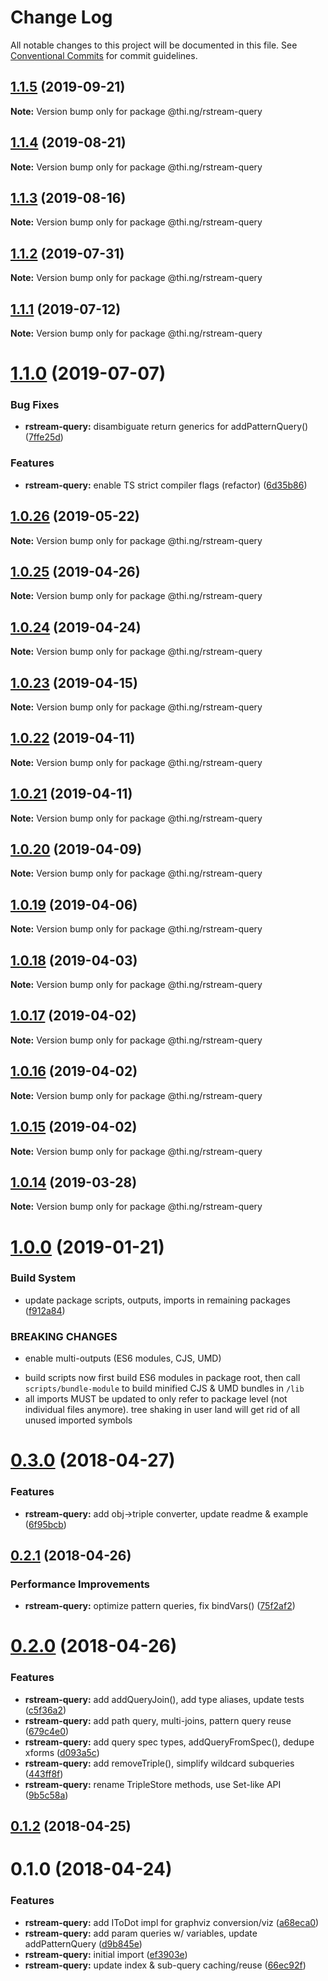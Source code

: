 # Change Log

All notable changes to this project will be documented in this file.
See [Conventional Commits](https://conventionalcommits.org) for commit guidelines.

## [1.1.5](https://github.com/thi-ng/umbrella/compare/@thi.ng/rstream-query@1.1.4...@thi.ng/rstream-query@1.1.5) (2019-09-21)

**Note:** Version bump only for package @thi.ng/rstream-query





## [1.1.4](https://github.com/thi-ng/umbrella/compare/@thi.ng/rstream-query@1.1.3...@thi.ng/rstream-query@1.1.4) (2019-08-21)

**Note:** Version bump only for package @thi.ng/rstream-query





## [1.1.3](https://github.com/thi-ng/umbrella/compare/@thi.ng/rstream-query@1.1.2...@thi.ng/rstream-query@1.1.3) (2019-08-16)

**Note:** Version bump only for package @thi.ng/rstream-query





## [1.1.2](https://github.com/thi-ng/umbrella/compare/@thi.ng/rstream-query@1.1.1...@thi.ng/rstream-query@1.1.2) (2019-07-31)

**Note:** Version bump only for package @thi.ng/rstream-query





## [1.1.1](https://github.com/thi-ng/umbrella/compare/@thi.ng/rstream-query@1.1.0...@thi.ng/rstream-query@1.1.1) (2019-07-12)

**Note:** Version bump only for package @thi.ng/rstream-query





# [1.1.0](https://github.com/thi-ng/umbrella/compare/@thi.ng/rstream-query@1.0.26...@thi.ng/rstream-query@1.1.0) (2019-07-07)


### Bug Fixes

* **rstream-query:** disambiguate return generics for addPatternQuery() ([7ffe25d](https://github.com/thi-ng/umbrella/commit/7ffe25d))


### Features

* **rstream-query:** enable TS strict compiler flags (refactor) ([6d35b86](https://github.com/thi-ng/umbrella/commit/6d35b86))





## [1.0.26](https://github.com/thi-ng/umbrella/compare/@thi.ng/rstream-query@1.0.25...@thi.ng/rstream-query@1.0.26) (2019-05-22)

**Note:** Version bump only for package @thi.ng/rstream-query





## [1.0.25](https://github.com/thi-ng/umbrella/compare/@thi.ng/rstream-query@1.0.24...@thi.ng/rstream-query@1.0.25) (2019-04-26)

**Note:** Version bump only for package @thi.ng/rstream-query





## [1.0.24](https://github.com/thi-ng/umbrella/compare/@thi.ng/rstream-query@1.0.23...@thi.ng/rstream-query@1.0.24) (2019-04-24)

**Note:** Version bump only for package @thi.ng/rstream-query





## [1.0.23](https://github.com/thi-ng/umbrella/compare/@thi.ng/rstream-query@1.0.22...@thi.ng/rstream-query@1.0.23) (2019-04-15)

**Note:** Version bump only for package @thi.ng/rstream-query





## [1.0.22](https://github.com/thi-ng/umbrella/compare/@thi.ng/rstream-query@1.0.21...@thi.ng/rstream-query@1.0.22) (2019-04-11)

**Note:** Version bump only for package @thi.ng/rstream-query





## [1.0.21](https://github.com/thi-ng/umbrella/compare/@thi.ng/rstream-query@1.0.20...@thi.ng/rstream-query@1.0.21) (2019-04-11)

**Note:** Version bump only for package @thi.ng/rstream-query





## [1.0.20](https://github.com/thi-ng/umbrella/compare/@thi.ng/rstream-query@1.0.19...@thi.ng/rstream-query@1.0.20) (2019-04-09)

**Note:** Version bump only for package @thi.ng/rstream-query





## [1.0.19](https://github.com/thi-ng/umbrella/compare/@thi.ng/rstream-query@1.0.18...@thi.ng/rstream-query@1.0.19) (2019-04-06)

**Note:** Version bump only for package @thi.ng/rstream-query





## [1.0.18](https://github.com/thi-ng/umbrella/compare/@thi.ng/rstream-query@1.0.17...@thi.ng/rstream-query@1.0.18) (2019-04-03)

**Note:** Version bump only for package @thi.ng/rstream-query





## [1.0.17](https://github.com/thi-ng/umbrella/compare/@thi.ng/rstream-query@1.0.16...@thi.ng/rstream-query@1.0.17) (2019-04-02)

**Note:** Version bump only for package @thi.ng/rstream-query





## [1.0.16](https://github.com/thi-ng/umbrella/compare/@thi.ng/rstream-query@1.0.15...@thi.ng/rstream-query@1.0.16) (2019-04-02)

**Note:** Version bump only for package @thi.ng/rstream-query





## [1.0.15](https://github.com/thi-ng/umbrella/compare/@thi.ng/rstream-query@1.0.14...@thi.ng/rstream-query@1.0.15) (2019-04-02)

**Note:** Version bump only for package @thi.ng/rstream-query





## [1.0.14](https://github.com/thi-ng/umbrella/compare/@thi.ng/rstream-query@1.0.13...@thi.ng/rstream-query@1.0.14) (2019-03-28)

**Note:** Version bump only for package @thi.ng/rstream-query







# [1.0.0](https://github.com/thi-ng/umbrella/compare/@thi.ng/rstream-query@0.3.63...@thi.ng/rstream-query@1.0.0) (2019-01-21)


### Build System

* update package scripts, outputs, imports in remaining packages ([f912a84](https://github.com/thi-ng/umbrella/commit/f912a84))


### BREAKING CHANGES

* enable multi-outputs (ES6 modules, CJS, UMD)

- build scripts now first build ES6 modules in package root, then call
  `scripts/bundle-module` to build minified CJS & UMD bundles in `/lib`
- all imports MUST be updated to only refer to package level
  (not individual files anymore). tree shaking in user land will get rid of
  all unused imported symbols


<a name="0.3.0"></a>
# [0.3.0](https://github.com/thi-ng/umbrella/compare/@thi.ng/rstream-query@0.2.2...@thi.ng/rstream-query@0.3.0) (2018-04-27)


### Features

* **rstream-query:** add obj->triple converter, update readme & example ([6f95bcb](https://github.com/thi-ng/umbrella/commit/6f95bcb))


<a name="0.2.1"></a>
## [0.2.1](https://github.com/thi-ng/umbrella/compare/@thi.ng/rstream-query@0.2.0...@thi.ng/rstream-query@0.2.1) (2018-04-26)


### Performance Improvements

* **rstream-query:** optimize pattern queries, fix bindVars() ([75f2af2](https://github.com/thi-ng/umbrella/commit/75f2af2))


<a name="0.2.0"></a>
# [0.2.0](https://github.com/thi-ng/umbrella/compare/@thi.ng/rstream-query@0.1.2...@thi.ng/rstream-query@0.2.0) (2018-04-26)


### Features

* **rstream-query:** add addQueryJoin(), add type aliases, update tests ([c5f36a2](https://github.com/thi-ng/umbrella/commit/c5f36a2))
* **rstream-query:** add path query, multi-joins, pattern query reuse ([679c4e0](https://github.com/thi-ng/umbrella/commit/679c4e0))
* **rstream-query:** add query spec types, addQueryFromSpec(), dedupe xforms ([d093a5c](https://github.com/thi-ng/umbrella/commit/d093a5c))
* **rstream-query:** add removeTriple(), simplify wildcard subqueries ([443ff8f](https://github.com/thi-ng/umbrella/commit/443ff8f))
* **rstream-query:** rename TripleStore methods, use Set-like API ([9b5c58a](https://github.com/thi-ng/umbrella/commit/9b5c58a))


<a name="0.1.2"></a>
## [0.1.2](https://github.com/thi-ng/umbrella/compare/@thi.ng/rstream-query@0.1.1...@thi.ng/rstream-query@0.1.2) (2018-04-25)


<a name="0.1.0"></a>
# 0.1.0 (2018-04-24)


### Features

* **rstream-query:** add IToDot impl for graphviz conversion/viz ([a68eca0](https://github.com/thi-ng/umbrella/commit/a68eca0))
* **rstream-query:** add param queries w/ variables, update addPatternQuery ([d9b845e](https://github.com/thi-ng/umbrella/commit/d9b845e))
* **rstream-query:** initial import ([ef3903e](https://github.com/thi-ng/umbrella/commit/ef3903e))
* **rstream-query:** update index & sub-query caching/reuse ([66ec92f](https://github.com/thi-ng/umbrella/commit/66ec92f))
